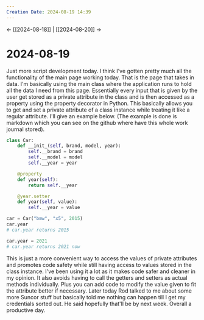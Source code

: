 ```yaml
---
Creation Date: 2024-08-19 14:39
---
```


<- [[2024-08-18]] | [[2024-08-20]]  ->

# 2024-08-19
Just more script development today. I think I've gotten pretty much all the
functionality of the main page working today. That is the page that takes in
data. I'm basically using the main class where the application runs to hold all
the data I need from this page. Essentially every input that is given by the
user get stored as a private attribute in the class and is then accessed as a
property using the property decorator in Python. This basically allows you to
get and set a private attribute of a class instance while treating it like a
regular attribute. I'll give an example below. (The example is done is markdown
which you can see on the github where have this whole work journal stored).
```Python
class Car:
	def __init_(self, brand, model, year):
		self.__brand = brand
		self.__model = model
		self.__year = year

	@property
	def year(self):
		return self.__year

	@year.setter
	def year(self, value):
		self.__year = value

car = Car("bmw", "x5", 2015)
car.year
# car.year returns 2015

car.year = 2021 
# car.year returns 2021 now
```
This is just a more convenient way to access the values of private attributes
and promotes code safety while still having access to values stored in the class
instance. I've been using it a lot as it makes code safer and cleaner in my
opinion. It also avoids having to call the getters and setters as actual methods
individually. Plus you can add code to modify the value given to fit the
attribute better if necessary. Later today Rod talked to me about some more
Suncor stuff but basically told me nothing can happen till I get my credentials
sorted out. He said hopefully that'll be by next week. Overall a productive day.
